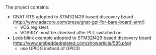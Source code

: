 The project contains:
- GNAT RTS adopted to STM32f429 based discovery board (http://www.adacore.com/press/gnat-gpl-for-bare-board-arm/)
  - VOS registers
  - VOSRDY must be checked after PLL switched on
- Leds blink example adopted to STM32f429 based discovery board (http://www.embeddedrelated.com/showarticle/585.php)
  - use GPIOG instead of GPIOD

